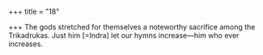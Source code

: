 +++
title = "18"

+++
The gods stretched for themselves a noteworthy sacrifice among the  Trikadrukas.
Just him [=Indra] let our hymns increase—him who ever increases.